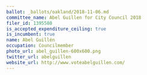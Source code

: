 ```yaml
---
ballot: _ballots/oakland/2018-11-06.md
committee_name: Abel Guillen for City Council 2018
filer_id: 1395580
is_accepted_expenditure_ceiling: true
is_incumbent: true
name: Abel Guillén
occupation: Councilmember
photo_url: abel_guillen-600x600.png
twitter_url: abelguillen
website_url: http://www.voteabelguillen.com/
---
```

